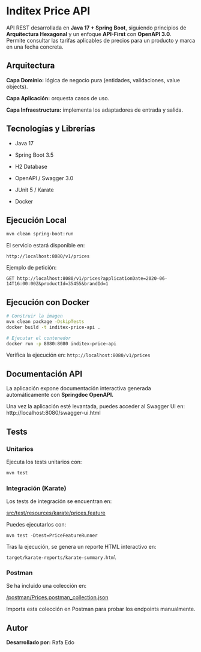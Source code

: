 # Inditex Price API

API REST desarrollada en **Java 17 + Spring Boot**, siguiendo principios de **Arquitectura Hexagonal** y un enfoque **API-First** con **OpenAPI 3.0**.  
Permite consultar las tarifas aplicables de precios para un producto y marca en una fecha concreta.

## Arquitectura

**Capa Dominio:** lógica de negocio pura (entidades, validaciones, value objects).

**Capa Aplicación:** orquesta casos de uso.

**Capa Infraestructura:** implementa los adaptadores de entrada y salida.

## Tecnologías y Librerías

- Java 17

- Spring Boot 3.5

- H2 Database

- OpenAPI / Swagger 3.0

- JUnit 5 / Karate

- Docker

## Ejecución Local
```bash
mvn clean spring-boot:run
```
El servicio estará disponible en:

`http://localhost:8080/v1/prices`

Ejemplo de petición:

`GET http://localhost:8080/v1/prices?applicationDate=2020-06-14T16:00:00Z&productId=35455&brandId=1`

## Ejecución con Docker
```bash
# Construir la imagen
mvn clean package -DskipTests
docker build -t inditex-price-api .

# Ejecutar el contenedor
docker run -p 8080:8080 inditex-price-api
```
Verifica la ejecución en:
`http://localhost:8080/v1/prices`

## Documentación API
La aplicación expone documentación interactiva generada automáticamente con **Springdoc OpenAPI.**

Una vez la aplicación esté levantada, puedes acceder al Swagger UI en:
http://localhost:8080/swagger-ui.html

## Tests
### Unitarios

Ejecuta los tests unitarios con:

```bash
mvn test
```

### Integración (Karate)

Los tests de integración se encuentran en:

[src/test/resources/karate/prices.feature](src/main/resources/karate/prices.feature)

Puedes ejecutarlos con:

`mvn test -Dtest=PriceFeatureRunner`

Tras la ejecución, se genera un reporte HTML interactivo en:

`target/karate-reports/karate-summary.html`

### Postman

Se ha incluido una colección en:

[/postman/Prices.postman_collection.json](/postman/Prices.postman_collection.json)

Importa esta colección en Postman para probar los endpoints manualmente.

## Autor

**Desarrollado por:** Rafa Edo
